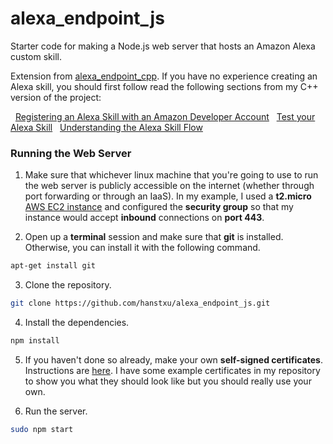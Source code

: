 # alexa_endpoint_js

Starter code for making a Node.js web server that hosts an Amazon Alexa custom
skill.

Extension from
[alexa_endpoint_cpp](https://github.com/hanstxu/alexa_endpoint_cpp). If you
have no experience creating an Alexa skill, you should first follow read the
following sections from my C++ version of the project:

&nbsp;&nbsp;[Registering an Alexa Skill with an Amazon Developer Account](https://github.com/hanstxu/alexa_endpoint_cpp#registering-an-alexa-skill-with-an-amazon-developer-account)
&nbsp;&nbsp;[Test your Alexa Skill](https://github.com/hanstxu/alexa_endpoint_cpp#test-your-alexa-skill)
&nbsp;&nbsp;[Understanding the Alexa Skill Flow](https://github.com/hanstxu/alexa_endpoint_cpp#understanding-the-alexa-skill-flow)

### Running the Web Server

1. Make sure that whichever linux machine that you're going to use to run the
web server is publicly accessible on the internet (whether through port
forwarding or through an IaaS). In my example, I used a **t2.micro** [AWS EC2
instance](https://aws.amazon.com/ec2/) and configured the **security group**
so that my instance would accept **inbound** connections on **port 443**.

2. Open up a **terminal** session and make sure that **git** is installed.
Otherwise, you can install it with the following command.
```bash
apt-get install git
```

3. Clone the repository.
```bash
git clone https://github.com/hanstxu/alexa_endpoint_js.git
```

4. Install the dependencies.
```bash
npm install
```

5. If you haven't done so already, make your own **self-signed certificates**.
Instructions are [here](https://github.com/hanstxu/alexa_endpoint_js/tree/master/certificates).
I have some example certificates in my repository to show you what they should
look like but you should really use your own.

6. Run the server.
```bash
sudo npm start
```
